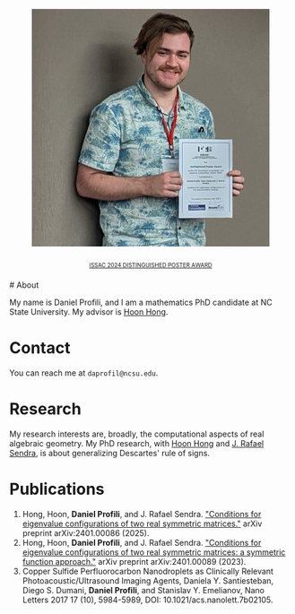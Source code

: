 <figure class="image">
  <img id="logo" src="./assets/pic3.png" alt="Profile picture">
  <figcaption style="text-align: center; margin-block: 20px;
  font-variant: all-small-caps"><a href="./resources/issac.pdf">ISSAC 2024 Distinguished Poster Award</a></figcaption>
</figure>
# About

My name is Daniel Profili, and I am a mathematics PhD candidate at
NC State University. My advisor is [Hoon Hong](https://hong.math.ncsu.edu/).

# Contact

You can reach me at `daprofil@ncsu.edu`.

# Research

My research interests are, broadly, the computational aspects of real
algebraic geometry. My PhD research, with [Hoon
Hong](https://hong.math.ncsu.edu/) and [J. Rafael
Sendra](https://www.cunef.edu/en/sendra-pons-juan-rafael/), is about generalizing Descartes' rule of signs. 

<!-- In the past I've been involved in a project [using neural networks to simulate molecular interactions](https://github.com/danielprofili/quantum-chemistry-neuralnetwork) and another project in which I helped [design algorithms for processing ultrasound images](https://pubs.acs.org/doi/full/10.1021/acs.nanolett.7b02105). -->
<!-- My [undergraduate thesis](https://smartech.gatech.edu/bitstream/handle/1853/64862/PROFILI-UNDERGRADUATERESEARCHOPTIONTHESIS-2021.pdf?sequence=1) was about the combinatorial structure of certain polytopes in 4 and 5 dimensions, which you can read about [here](https://danielprofili.github.io/research.html). -->

# Publications


1. Hong, Hoon, **Daniel Profili**, and J. Rafael Sendra. ["Conditions for eigenvalue configurations of two real symmetric matrices."](https://arxiv.org/pdf/2401.00866) arXiv preprint arXiv:2401.00086 (2025).
2. Hong, Hoon, **Daniel Profili**, and J. Rafael Sendra. ["Conditions for eigenvalue configurations of two real symmetric matrices: a symmetric function approach."](https://arxiv.org/pdf/2401.00089) arXiv preprint arXiv:2401.00089 (2023).
3. Copper Sulfide Perfluorocarbon Nanodroplets as Clinically Relevant Photoacoustic/Ultrasound Imaging Agents,
    Daniela Y. Santiesteban, Diego S. Dumani, **Daniel Profili**, and Stanislav Y. Emelianov,
    Nano Letters 2017 17 (10), 5984-5989,
    DOI: 10.1021/acs.nanolett.7b02105.
